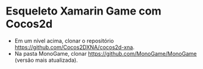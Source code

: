 # Esqueleto Xamarin Game com Cocos2d

* Em um nível acima, clonar o repositório https://github.com/Cocos2DXNA/cocos2d-xna.
* Na pasta MonoGame, clonar https://github.com/MonoGame/MonoGame (versão mais atualizada).
